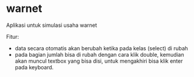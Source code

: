 warnet
======

Aplikasi untuk simulasi usaha warnet

Fitur:
- data secara otomatis akan berubah ketika pada kelas (select) di rubah
- pada bagian jumlah bisa di rubah dengan cara klik double, kemudian akan muncul textbox yang bisa disi, untuk mengakhiri bisa klik enter pada keyboard.
